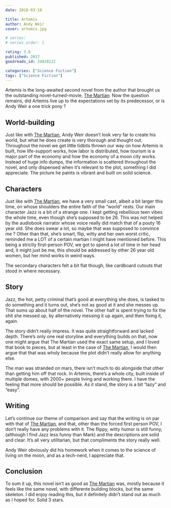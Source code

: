 ```yaml
---
date: 2018-03-10

title: Artemis
author: Andy Weir
cover: artemis.jpg

# series: 
# series_order: 1

rating: 3.0
published: 2017
goodreads_id: 34928122

categories: ["Science Fiction"]
tags: ["Science Fiction"]
---
```


Artemis is the long-awaited second novel from the author that brought us the outstanding novel-turned-movie, [The Martian](2016-11-15-Andy-Weir---The-Martian.md). Now the question remains, did Artemis live up to the expectations set by its predecessor, or is Andy Weir a one trick pony ?

<!--more-->

## World-building

Just like with [The Martian](2016-11-15-Andy-Weir---The-Martian.md), Andy Weir doesn’t look very far to create his world, but what he does create is very thorough and thought out. Throughout the novel we get little tidbits thrown our way on how Artemis is built, how life-support works, how labor is distributed, how tourism is a major part of the economy and how the economy of a moon city works. Instead of huge info dumps, the information is scattered throughout the novel, and only dispensed when it’s relevant to the plot, something I did appreciate. The picture he paints is vibrant and built on solid science.

## Characters

Just like with [The Martian](2016-11-15-Andy-Weir---The-Martian.md), we have a very small cast, albeit a bit larger this time, on whose shoulders the entire faith of the “world” rests. Our main character Jazz is a bit of a strange one. I kept getting rebellious teen vibes the whole time, even though she’s supposed to be 26. This was not helped by the audiobook narrator whose voice really did match that of a pouty 16 year old. She does swear a lot, so maybe that was supposed to convince me ? Other than that, she’s smart, flip, witty and her own worst critic, reminded me a LOT of a certain martian I might have mentioned before. This being a strictly first-person POV, we got to spend a lot of time in her head and, it might just be me, this should be addressed by other 26 year old women, but her mind works in weird ways.

The secondary characters felt a bit flat though, like cardboard cutouts that stood in where necessary.

## Story

Jazz, the hot, petty criminal that’s good at everything she does, is tasked to do something and it turns out, she’s not as good at it and she messes up. That sums up about half of the novel. The other half is spent trying to fix the shit she messed up, by alternatively messing it up again, and then fixing it, again.

The story didn’t really impress. It was quite straightforward and lacked depth. There’s only one real storyline and everything builds on that, now one might argue that The Martian used the exact same setup, and I loved that book to pieces, but at least in the case of [The Martian](2016-11-15-Andy-Weir---The-Martian.md), I would then argue that that was wholy because the plot didn’t really allow for anything else.

The man was stranded on mars, there isn’t much to do alongside that other than getting him off that rock. In Artemis, there’s a whole city, built inside of multiple domes, with 2000+ people living and working there. I have the feeling that more should be possible. As it stand, the story is a bit “lazy” and “easy”.

## Writing

Let’s continue our theme of comparison and say that the writing is on par with that of [The Martian](2016-11-15-Andy-Weir---The-Martian.md), and that, other than the forced first person POV, I don’t really have any problems with it. The flippy, witty humor is still funny, (although I find Jazz less funny than Mark) and the descriptions are solid and clear. It’s all very utilitarian, but that compliments the story really well.

Andy Weir obviously did his homework when it comes to the science of living on the moon, and as a tech-nerd, I appreciate that.

## Conclusion

To sum it up, this novel isn’t as good as [The Martian](2016-11-15-Andy-Weir---The-Martian.md) was, mostly because it feels like the same novel, with differente building blocks, but the same skeleton. I did enjoy reading this, but it definitely didn’t stand out as much as I hoped for. Solid 3 stars.
